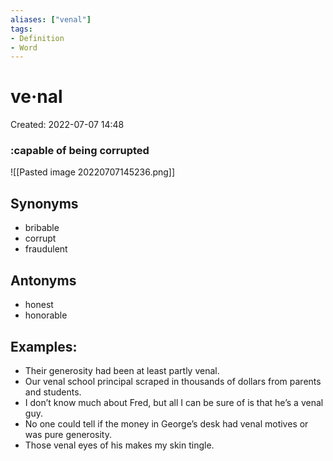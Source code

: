 ```yaml
---
aliases: ["venal"]
tags:
- Definition 
- Word
---
```

# ve·nal
Created: 2022-07-07 14:48  

### :capable of being corrupted 

![[Pasted image 20220707145236.png]]

## Synonyms 
- bribable 
- corrupt 
- fraudulent 

## Antonyms 
- honest 
- honorable 

## Examples: 
- Their generosity had been at least partly venal. 
- Our venal school principal scraped in thousands of dollars from parents and students. 
- I don’t know much about Fred, but all I can be sure of is that he’s a venal guy. 
- No one could tell if the money in George’s desk had venal motives or was pure generosity. 
- Those venal eyes of his makes my skin tingle. 